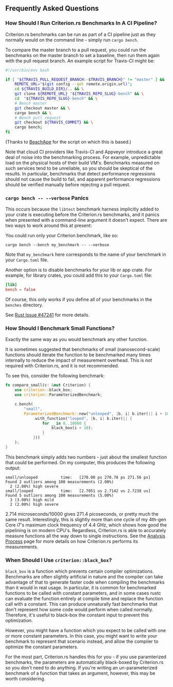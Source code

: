 ## Frequently Asked Questions

### How Should I Run Criterion.rs Benchmarks In A CI Pipeline?

Criterion.rs benchmarks can be run as part of a CI pipeline just as they
normally would on the command line - simply run `cargo bench`.

To compare the master branch to a pull request, you could run the benchmarks on
the master branch to set a baseline, then run them again with the pull request
branch. An example script for Travis-CI might be:

```bash
#!/usr/bin/env bash

if [ "${TRAVIS_PULL_REQUEST_BRANCH:-$TRAVIS_BRANCH}" != "master" ] && [ "$TRAVIS_RUST_VERSION" == "nightly" ]; then
    REMOTE_URL="$(git config --get remote.origin.url)";
    cd ${TRAVIS_BUILD_DIR}/.. && \
    git clone ${REMOTE_URL} "${TRAVIS_REPO_SLUG}-bench" && \
    cd  "${TRAVIS_REPO_SLUG}-bench" && \
    # Bench master
    git checkout master && \
    cargo bench && \
    # Bench pull request
    git checkout ${TRAVIS_COMMIT} && \
    cargo bench;
fi
```

(Thanks to [BeachApe](https://beachape.com/blog/2016/11/02/rust-performance-testing-on-travis-ci/) for the script on which this is based.)

Note that cloud CI providers like Travis-CI and Appveyor introduce a great deal
of noise into the benchmarking process. For example, unpredictable load on the
physical hosts of their build VM's. Benchmarks measured on such services tend
to be unreliable, so you should be skeptical of the results. In particular,
benchmarks that detect performance regressions should not cause the build to
fail, and apparent performance regressions should be verified manually before
rejecting a pull request.

### `cargo bench -- --verbose` Panics

This occurs because the `libtest` benchmark harness implicitly added to your
crate is executing before the Criterion.rs benchmarks, and it panics when
presented with a command-line argument it doesn't expect. There are two ways to
work around this at present:

You could run only your Criterion benchmark, like so:

`cargo bench --bench my_benchmark -- --verbose`

Note that `my_benchmark` here corresponds to the name of your benchmark in your
`Cargo.toml` file.

Another option is to disable benchmarks for your lib or app crate. For example,
for library crates, you could add this to your `Cargo.toml` file:

```toml
[lib]
bench = false
```

Of course, this only works if you define all of your benchmarks in the
`benches` directory.

See [Rust Issue #47241](https://github.com/rust-lang/rust/issues/47241) for
more details.

### How Should I Benchmark Small Functions?

Exactly the same way as you would benchmark any other function.

It is sometimes suggested that benchmarks of small (nanosecond-scale) functions should iterate the
function to be benchmarked many times internally to reduce the impact of measurement overhead.
This is _not_ required with Criterion.rs, and it is not recommended.

To see this, consider the following benchmark:

```rust
fn compare_small(c: &mut Criterion) {
    use criterion::black_box;
    use criterion::ParameterizedBenchmark;

    c.bench(
        "small",
        ParameterizedBenchmark::new("unlooped", |b, i| b.iter(|| i + 10), vec![10])
            .with_function("looped", |b, i| b.iter(|| {
                for _ in 0..10000 {
                    black_box(i + 10);
                }
            }))
    );
}
```

This benchmark simply adds two numbers - just about the smallest function that could be performed.
On my computer, this produces the following output:

```
small/unlooped          time:   [270.00 ps 270.78 ps 271.56 ps]
Found 2 outliers among 100 measurements (2.00%)
  2 (2.00%) high severe
small/looped            time:   [2.7051 us 2.7142 us 2.7238 us]
Found 5 outliers among 100 measurements (5.00%)
  3 (3.00%) high mild
  2 (2.00%) high severe
```

2.714 microseconds/10000 gives 271.4 picoseconds, or pretty much the same
result. Interestingly, this is slightly more than one cycle of my 4th-gen Core
i7's maximum clock frequency of 4.4 GHz, which shows how good the pipelining is
on modern CPU's. Regardless, Criterion.rs is able to accurately measure
functions all the way down to single instructions. See the [Analysis
Process](./analysis.md) page for more details on how Criterion.rs performs its
measurements.

### When Should I Use `criterion::black_box`?

`black_box` is a function which prevents certain compiler optimizations. Benchmarks are often
slightly artificial in nature and the compiler can take advantage of that to generate faster code
when compiling the benchmarks than it would in real usage. In particular, it is common for
benchmarked functions to be called with constant parameters, and in some cases rustc can
evaluate the function entirely at compile time and replace the function call with a constant.
This can produce unnaturally fast benchmarks that don't represent how some code would perform
when called normally. Therefore, it's useful to black-box the constant input to prevent this
optimization.

However, you might have a function which you expect to be called with one or more constant
parameters. In this case, you might want to write your benchmark to represent that scenario instead,
and allow the compiler to optimize the constant parameters.

For the most part, Criterion.rs handles this for you - if you use paramterized benchmarks, the
parameters are automatically black-boxed by Criterion.rs so you don't need to do anything. If you're
writing an un-parameterized benchmark of a function that takes an argument, however, this may be
worth considering.
